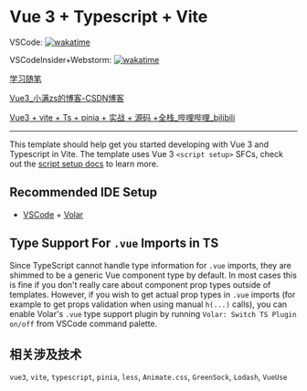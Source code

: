 # Vue 3 + Typescript + Vite

VSCode: [![wakatime](https://wakatime.com/badge/github/Ayusummer/vite-project-learning.svg)](https://wakatime.com/badge/github/Ayusummer/vite-project-learning)

VSCodeInsider+Webstorm: [![wakatime](https://wakatime.com/badge/user/d8c0c428-5367-4918-aaf6-f3ecf4063899/project/acaf25a4-7bcd-4466-8d2b-82740eca4f26.svg)](https://wakatime.com/badge/user/d8c0c428-5367-4918-aaf6-f3ecf4063899/project/acaf25a4-7bcd-4466-8d2b-82740eca4f26)

[学习随笔](https://github.com/Ayusummer/DailyNotes/blob/main/%E5%89%8D%E7%AB%AF/VUE/Vue.md)

[Vue3_小满zs的博客-CSDN博客](https://blog.csdn.net/qq1195566313/category_11618172.html)

[Vue3 + vite + Ts + pinia + 实战 + 源码 +全栈_哔哩哔哩_bilibili](https://www.bilibili.com/video/BV1dS4y1y7vd?p=1&spm_id_from=333.788.b_6d756c74695f70616765.1)

---

This template should help get you started developing with Vue 3 and Typescript in Vite. The template uses Vue 3 `<script setup>` SFCs, check out the [script setup docs](https://v3.vuejs.org/api/sfc-script-setup.html#sfc-script-setup) to learn more.

## Recommended IDE Setup

- [VSCode](https://code.visualstudio.com/) + [Volar](https://marketplace.visualstudio.com/items?itemName=johnsoncodehk.volar)

## Type Support For `.vue` Imports in TS

Since TypeScript cannot handle type information for `.vue` imports, they are shimmed to be a generic Vue component type by default. In most cases this is fine if you don't really care about component prop types outside of templates. However, if you wish to get actual prop types in `.vue` imports (for example to get props validation when using manual `h(...)` calls), you can enable Volar's `.vue` type support plugin by running `Volar: Switch TS Plugin on/off` from VSCode command palette.

## 相关涉及技术

`vue3`, `vite`, `typescript`, `pinia`, `less`, `Animate.css`, `GreenSock`, `Lodash`, `VueUse`
